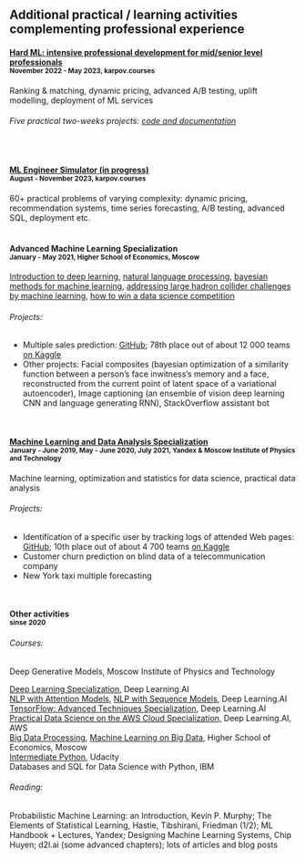 ## Additional practical / learning activities complementing professional experience

#### [Hard ML: intensive professional development for mid/senior level professionals](https://lab.karpov.courses/certificate/87e1563c-832c-41dd-8a29-216fa82660cc/en/)<br><sub>November 2022 - May 2023, karpov.courses</sub>
Ranking & matching, dynamic pricing, advanced A/B testing, uplift modelling, deployment of ML services<br>
###### <i>Five practical two-weeks projects:</i> [code and documentation](./)
<br>

#### [ML Engineer Simulator (in progress)](https://lab.karpov.courses/live_certificate/953f01d2-cde7-415d-b60d-34cbe2be8f0f/)<br><sub>August - November 2023, karpov.courses</sub>
60+ practical problems of varying complexity: dynamic pricing, recommendation systems, time series forecasting, A/B testing, advanced SQL, deployment etc.<br>
<br>

#### Advanced Machine Learning Specialization<br><sub>January - May 2021, Higher School of Economics, Moscow</sub>

[Introduction to deep learning](https://www.coursera.org/account/accomplishments/certificate/86HZSGMSV58F),
[natural language processing](https://www.coursera.org/account/accomplishments/certificate/ATCRU4SVY8XC), 
[bayesian methods for machine learning](https://www.coursera.org/account/accomplishments/certificate/GASYGRESHB7X), 
[addressing large hadron collider challenges by machine learning](https://www.coursera.org/account/accomplishments/certificate/9GM595X2AU2U), 
[how to win a data science competition](https://www.coursera.org/account/accomplishments/certificate/9K7TCLFRHCTS)
###### <i>Projects:</i>

- Multiple sales prediction: [GitHub](https://github.com/olip78/Predict_Future_Sales/); 78th place out of about 12 000 teams  [on Kaggle](https://www.kaggle.com/c/competitive-data-science-predict-future-sales/overview)
- Other projects: Facial composites (bayesian optimization of a similarity function between a person’s face inwitness’s memory and a face, reconstructed from the current point of latent space of a variational autoencoder), Image captioning (an ensemble of vision deep learning CNN and language generating RNN), StackOverflow assistant bot
<br>

#### [Machine Learning and Data Analysis Specialization](https://coursera.org/share/eb084366cd4cc9a157906a160cf6fc06)<br><sub>January - June 2019, May - June 2020, July 2021, Yandex  & Moscow Institute of Physics and Technology</sub>
Machine learning, optimization and statistics for data science, practical data analysis
###### <i>Projects:</i>

- Identification of a specific user by tracking logs of attended Web pages: [GitHub](https://github.com/olip78/Catch-Me-If-You-Can.git); 10th place out of about 4 700 teams [on Kaggle](https://www.kaggle.com/c/catch-me-if-you-can-intruder-detection-through-webpage-session-tracking2/overview)
- Customer churn prediction on blind data of a telecommunication company
- New York taxi multiple forecasting
<br>

#### Other activities<br><sub>sinse 2020</sub>
<h6><i>Courses:</i></h6>
Deep Generative Models, Moscow Institute of Physics and Technology<br>

[Deep Learning Specialization](https://coursera.org/share/7202dee1718b83ba51cf5025d77db52a), Deep Learning.AI<br>
[NLP with Attention Models](https://coursera.org/share/8774cb15c597476489ff85dbffb5733f), [NLP with Sequence Models](https://coursera.org/share/c7fa4548b6d44097fe0519c4e44c78f0), Deep Learning.AI<br>
[TensorFlow: Advanced Techniques Specialization](https://coursera.org/share/a717322472a9b6eb8326412c7bd49eb4), Deep Learning.AI<br> 
[Practical Data Science on the AWS Cloud Specialization,](https://coursera.org/share/1a5642236ee215b97706042775eacb7e) Deep Learning.AI, AWS<br>
[Big Data Processing](https://coursera.org/share/cb969de28edcb92d36eaf86d2df70a30), [Machine Learning on Big Data](https://coursera.org/share/98c78924e2a0a6e34fb1f6aa79607bf9), Higher School of Economics, Moscow<br>
[Intermediate Python](https://confirm.udacity.com/CTA9GKXP), Udacity<br>
Databases and SQL for Data Science with Python, IBM
<h6><i>Reading:</i></h6>

Probabilistic Machine Learning: an Introduction, Kevin P. Murphy; The Elements of Statistical Learning, Hastie, Tibshirani, Friedman (1/2); ML Handbook + Lectures, Yandex; Designing Machine Learning Systems, Chip Huyen; d2l.ai (some advanced chapters); lots of articles and blog posts